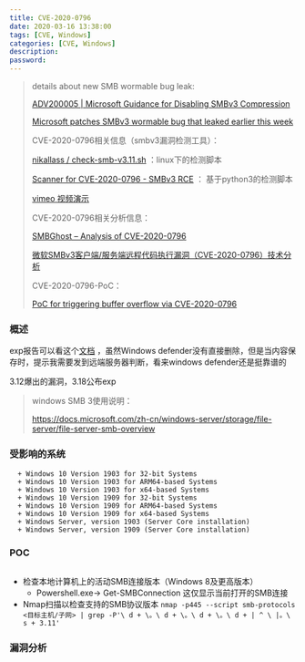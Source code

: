 ```yaml
---
title: CVE-2020-0796
date: 2020-03-16 13:38:00
tags: [CVE, Windows]
categories: [CVE, Windows]
description:
password:
---
```








> 
>
> details about new SMB wormable bug leak:
>
> [ADV200005 | Microsoft Guidance for Disabling SMBv3 Compression](https://portal.msrc.microsoft.com/en-US/security-guidance/advisory/adv200005)
>
> [Microsoft patches SMBv3 wormable bug that leaked earlier this week](https://www.zdnet.com/article/microsoft-patches-smbv3-wormable-bug-that-leaked-earlier-this-week/)
>
> CVE-2020-0796相关信息（smbv3漏洞检测工具）：
>
> [nikallass / check-smb-v3.11.sh](https://gist.github.com/nikallass/40f3215e6294e94cde78ca60dbe07394) ：linux下的检测脚本
>
> [Scanner for CVE-2020-0796 - SMBv3 RCE](https://github.com/ollypwn/SMBGhost) ： 基于python3的检测脚本
>
> [vimeo 视频演示](https://vimeo.com/397149983)
>
> CVE-2020-0796相关分析信息：
>
> [SMBGhost – Analysis of CVE-2020-0796](https://www.mcafee.com/blogs/other-blogs/mcafee-labs/smbghost-analysis-of-cve-2020-0796)
>
> [微软SMBv3客户端/服务端远程代码执行漏洞（CVE-2020-0796）技术分析](http://blogs.360.cn/post/CVE-2020-0796.html)
>
> CVE-2020-0796-PoC：
>
> [PoC for triggering buffer overflow via CVE-2020-0796](https://github.com/eerykitty/CVE-2020-0796-PoC)
>
> 





### 概述



exp报告可以看这个[文档](CVE-2020-0796/mswinsmb3-exec.txt) ，虽然Windows defender没有直接删除，但是当内容保存时，提示我需要发到远端服务器判断，看来windows defender还是挺靠谱的

3.12爆出的漏洞，3.18公布exp



> windows SMB 3使用说明：
>
> https://docs.microsoft.com/zh-cn/windows-server/storage/file-server/file-server-smb-overview





### 受影响的系统



```
  + Windows 10 Version 1903 for 32-bit Systems
  + Windows 10 Version 1903 for ARM64-based Systems
  + Windows 10 Version 1903 for x64-based Systems
  + Windows 10 Version 1909 for 32-bit Systems
  + Windows 10 Version 1909 for ARM64-based Systems
  + Windows 10 Version 1909 for x64-based Systems
  + Windows Server, version 1903 (Server Core installation)
  + Windows Server, version 1909 (Server Core installation)
```





### POC

![]()

- 检查本地计算机上的活动SMB连接版本（Windows 8及更高版本）
  - Powershell.exe-> Get-SMBConnection
    这仅显示当前打开的SMB连接 
- Nmap扫描以检查支持的SMB协议版本
  `nmap -p445 --script smb-protocols <目标主机/子网> | grep -P'\ d + \。\ d + \。\ d + \。\ d + | ^ \ |。\ s + 3.11'`







### 漏洞分析





